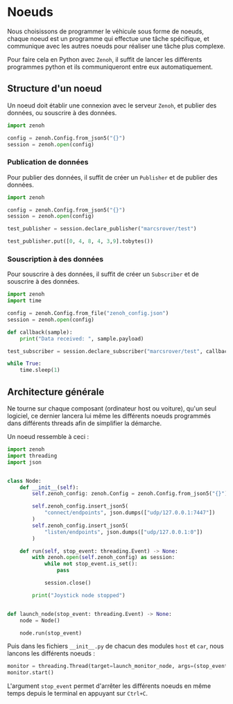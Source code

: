 # Noeuds

Nous choisissons de programmer le véhicule sous forme de noeuds, chaque noeud est un programme qui effectue une tâche spécifique, et communique avec les autres noeuds pour réaliser une tâche plus complexe.

Pour faire cela en Python avec `Zenoh`, il suffit de lancer les différents programmes python et ils communiqueront entre eux automatiquement.

## Structure d'un noeud

Un noeud doit établir une connexion avec le serveur `Zenoh`, et publier des données, ou souscrire à des données.

```python
import zenoh

config = zenoh.Config.from_json5("{}")
session = zenoh.open(config)
```

### Publication de données

Pour publier des données, il suffit de créer un `Publisher` et de publier des données.

```python
import zenoh

config = zenoh.Config.from_json5("{}")
session = zenoh.open(config)

test_publisher = session.declare_publisher("marcsrover/test")

test_publisher.put([0, 4, 8, 4, 3,9].tobytes())
```

### Souscription à des données

Pour souscrire à des données, il suffit de créer un `Subscriber` et de souscrire à des données.

```python
import zenoh
import time

config = zenoh.Config.from_file("zenoh_config.json")
session = zenoh.open(config)

def callback(sample):
    print("Data received: ", sample.payload)

test_subscriber = session.declare_subscriber("marcsrover/test", callback)

while True:
    time.sleep(1)
```

## Architecture générale

Ne tourne sur chaque composant (ordinateur host ou voiture), qu'un seul logiciel, ce dernier lancera lui même les différents noeuds programmés
dans différents threads afin de simplifier la démarche.

Un noeud ressemble à ceci :

```python
import zenoh
import threading
import json


class Node:
    def __init__(self):
        self.zenoh_config: zenoh.Config = zenoh.Config.from_json5("{}")

        self.zenoh_config.insert_json5(
            "connect/endpoints", json.dumps(["udp/127.0.0.1:7447"])
        )
        self.zenoh_config.insert_json5(
            "listen/endpoints", json.dumps(["udp/127.0.0.1:0"])
        )

    def run(self, stop_event: threading.Event) -> None:
        with zenoh.open(self.zenoh_config) as session:
            while not stop_event.is_set():
                pass

            session.close()

        print("Joystick node stopped")


def launch_node(stop_event: threading.Event) -> None:
    node = Node()

    node.run(stop_event)
```

Puis dans les fichiers `__init__.py` de chacun des modules `host` et `car`, nous lancons les différents noeuds :

```python
monitor = threading.Thread(target=launch_monitor_node, args=(stop_event,))
monitor.start()
```

L'argument `stop_event` permet d'arrêter les différents noeuds en même temps depuis le terminal en appuyant sur `Ctrl+C`.
